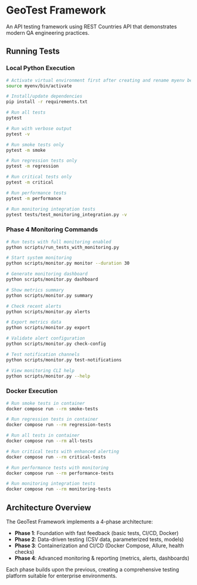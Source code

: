# GeoTest Framework

An API testing framework using REST Countries API that demonstrates modern QA engineering practices.

## Running Tests

### Local Python Execution

```bash
# Activate virtual environment first after creating and rename myenv below accordingly
source myenv/bin/activate

# Install/update dependencies
pip install -r requirements.txt

# Run all tests
pytest

# Run with verbose output
pytest -v

# Run smoke tests only
pytest -m smoke

# Run regression tests only  
pytest -m regression

# Run critical tests only
pytest -m critical

# Run performance tests
pytest -m performance

# Run monitoring integration tests
pytest tests/test_monitoring_integration.py -v
```

### Phase 4 Monitoring Commands

```bash
# Run tests with full monitoring enabled
python scripts/run_tests_with_monitoring.py

# Start system monitoring
python scripts/monitor.py monitor --duration 30

# Generate monitoring dashboard
python scripts/monitor.py dashboard

# Show metrics summary
python scripts/monitor.py summary

# Check recent alerts
python scripts/monitor.py alerts

# Export metrics data
python scripts/monitor.py export

# Validate alert configuration
python scripts/monitor.py check-config

# Test notification channels
python scripts/monitor.py test-notifications

# View monitoring CLI help
python scripts/monitor.py --help
```

### Docker Execution

```bash
# Run smoke tests in container
docker compose run --rm smoke-tests

# Run regression tests in container
docker compose run --rm regression-tests

# Run all tests in container
docker compose run --rm all-tests

# Run critical tests with enhanced alerting
docker compose run --rm critical-tests

# Run performance tests with monitoring
docker compose run --rm performance-tests

# Run monitoring integration tests
docker compose run --rm monitoring-tests
```


## Architecture Overview

The GeoTest Framework implements a 4-phase architecture:

- **Phase 1**: Foundation with fast feedback (basic tests, CI/CD, Docker)
- **Phase 2**: Data-driven testing (CSV data, parameterized tests, models)
- **Phase 3**: Containerization and CI/CD (Docker Compose, Allure, health checks)
- **Phase 4**: Advanced monitoring & reporting (metrics, alerts, dashboards)

Each phase builds upon the previous, creating a comprehensive testing platform suitable for enterprise environments.